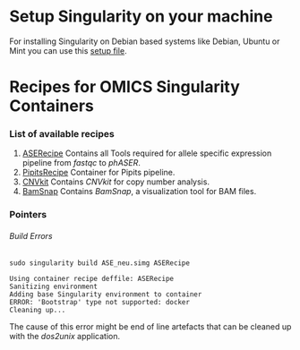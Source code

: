 # Setup Singularity on your machine

For installing Singularity on Debian based systems like Debian, Ubuntu or Mint you can use this [setup file](https://github.com/buschlab/HowTos/blob/master/Singularity/setupSingularity.sh).

# Recipes for OMICS Singularity Containers

### List of available recipes

1. [ASERecipe](https://github.com/buschlab/HowTos/blob/master/Singularity/ASERecipe)
   Contains all Tools required for allele specific expression pipeline from *fastqc* to *phASER*.
2. [PipitsRecipe](https://github.com/buschlab/HowTos/blob/master/Singularity/PipitsRecipe)
   Container for Pipits pipeline. 
3. [CNVkit](https://github.com/buschlab/HowTos/blob/master/Singularity/cnvkit.def) Contains *CNVkit* for copy number analysis.
4. [BamSnap](https://github.com/buschlab/HowTos/blob/master/Singularity/bamsnap.def) Contains *BamSnap*, a visualization tool for BAM files.

### Pointers

###### Build Errors

```
sudo singularity build ASE_neu.simg ASERecipe 

Using container recipe deffile: ASERecipe
Sanitizing environment
Adding base Singularity environment to container
ERROR: 'Bootstrap' type not supported: docker
Cleaning up...
```

The cause of this error might be end of line artefacts that can be cleaned up with the *dos2unix* application.
